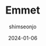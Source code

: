 ---
title: Emmet
author: shimseonjo
date: 2024-01-06
category: Doc
layout: post
permalink: /Emmet
---